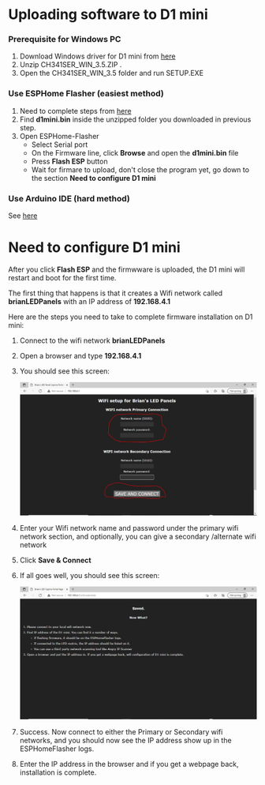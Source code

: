 # Uploading software to D1 mini

### Prerequisite for Windows PC
1. Download Windows driver for D1 mini from [here](https://www.wemos.cc/en/latest/ch340_driver.html) 
2. Unzip CH341SER_WIN_3.5.ZIP .
3. Open the CH341SER_WIN_3.5 folder and run SETUP.EXE

### Use ESPHome Flasher (easiest method)

1. Need to complete steps from [here](https://github.com/microcontrollersig/brian-led-matrix-petrol-signs/blob/main/README.md#software)
2. Find **d1mini.bin** inside the unzipped folder you downloaded in previous step.
4. Open ESPHome-Flasher
    - Select Serial port
    - On the Firmware line, click **Browse** and open the **d1mini.bin** file
    - Press **Flash ESP** button
    - Wait for firmare to upload, don't close the program yet, go down to the section **Need to configure D1 mini**     

### Use Arduino IDE (hard method)

See [here](https://github.com/microcontrollersig/brian-led-matrix-petrol-signs/blob/main/code/d1mini/BUILDING.md)

# Need to configure D1 mini

After you click **Flash ESP** and the firmwware is uploaded, the D1 mini will restart and boot for the first time.

The first thing that happens is that it creates a Wifi network called **brianLEDPanels** with an IP address of **192.168.4.1** 

Here are the steps you need to take to complete firmware installation on D1 mini:

1. Connect to the wifi network **brianLEDPanels**
2. Open a browser and type **192.168.4.1**
3. You should see this screen:
   
   ![Captive Portal](https://github.com/microcontrollersig/brian-led-matrix-petrol-signs/raw/main/images/captive.jpg)
   
5. Enter your Wifi network name and password under the primary wifi network section, and optionally, you can give a secondary
   /alternate wifi network
5. Click **Save & Connect**
6. If all goes well, you should see this screen:

   ![Captive Wifi success](https://github.com/microcontrollersig/brian-led-matrix-petrol-signs/raw/main/images/captivewifisaved.jpg)

7. Success. Now connect to either the Primary or Secondary wifi networks, and you should now see the IP address show up in 
   the ESPHomeFlasher logs.
8. Enter the IP address in the browser and if you get a webpage back, installation is complete.


